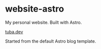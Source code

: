 # website-astro

My personal website. Built with Astro.

[tuba.dev](https://tuba.dev)

Started from the default Astro blog template.
